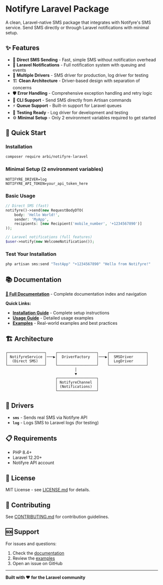 # Notifyre Laravel Package

A clean, Laravel-native SMS package that integrates with Notifyre's SMS service. Send SMS directly or through Laravel notifications with minimal setup.

## ✨ Features

- 🚀 **Direct SMS Sending** - Fast, simple SMS without notification overhead
- 🔔 **Laravel Notifications** - Full notification system with queuing and events
- 🔧 **Multiple Drivers** - SMS driver for production, log driver for testing
- 🏗️ **Clean Architecture** - Driver-based design with separation of concerns
- 🛡️ **Error Handling** - Comprehensive exception handling and retry logic
- 📱 **CLI Support** - Send SMS directly from Artisan commands
- ⚡ **Queue Support** - Built-in support for Laravel queues
- 🧪 **Testing Ready** - Log driver for development and testing
- ⚙️ **Minimal Setup** - Only 2 environment variables required to get started

## 🚀 Quick Start

### Installation

```bash
composer require arbi/notifyre-laravel
```

### Minimal Setup (2 environment variables)

```env
NOTIFYRE_DRIVER=log
NOTIFYRE_API_TOKEN=your_api_token_here
```

### Basic Usage

```php
// Direct SMS (fast)
notifyre()->send(new RequestBodyDTO(
    body: 'Hello World!',
    sender: 'MyApp',
    recipients: [new Recipient('mobile_number', '+1234567890')]
));

// Laravel notifications (full features)
$user->notify(new WelcomeNotification());
```

### Test Your Installation

```bash
php artisan sms:send "TestApp" "+1234567890" "Hello from Notifyre!"
```

## 📚 Documentation

**[📖 Full Documentation](./docs/README.md)** - Complete documentation index and navigation

**Quick Links:**
- **[Installation Guide](./docs/INSTALLATION.md)** - Complete setup instructions
- **[Usage Guide](./docs/USAGE.md)** - Detailed usage examples
- **[Examples](./docs/EXAMPLES.md)** - Real-world examples and best practices

## 🏗️ Architecture

```
┌─────────────────┐    ┌──────────────────┐    ┌─────────────────┐
│ NotifyreService │───▶│  DriverFactory   │───▶│  SMSDriver      │
│  (Direct SMS)   │    │                  │    │  LogDriver      │
└─────────────────┘    └──────────────────┘    └─────────────────┘
                                │
                                ▼
                       ┌──────────────────┐
                       │ NotifyreChannel  │
                       │ (Notifications)  │
                       └──────────────────┘
```

## 🔧 Drivers

- **`sms`** - Sends real SMS via Notifyre API
- **`log`** - Logs SMS to Laravel logs (for testing)

## 📋 Requirements

- PHP 8.4+
- Laravel 12.20+
- Notifyre API account

## 📄 License

MIT License - see [LICENSE.md](./LICENSE.md) for details.

## 🤝 Contributing

See [CONTRIBUTING.md](./CONTRIBUTING.md) for contribution guidelines.

## 🆘 Support

For issues and questions:

1. Check the [documentation](./docs/)
2. Review the [examples](./docs/EXAMPLES.md)
3. Open an issue on GitHub

---

**Built with ❤️ for the Laravel community**
